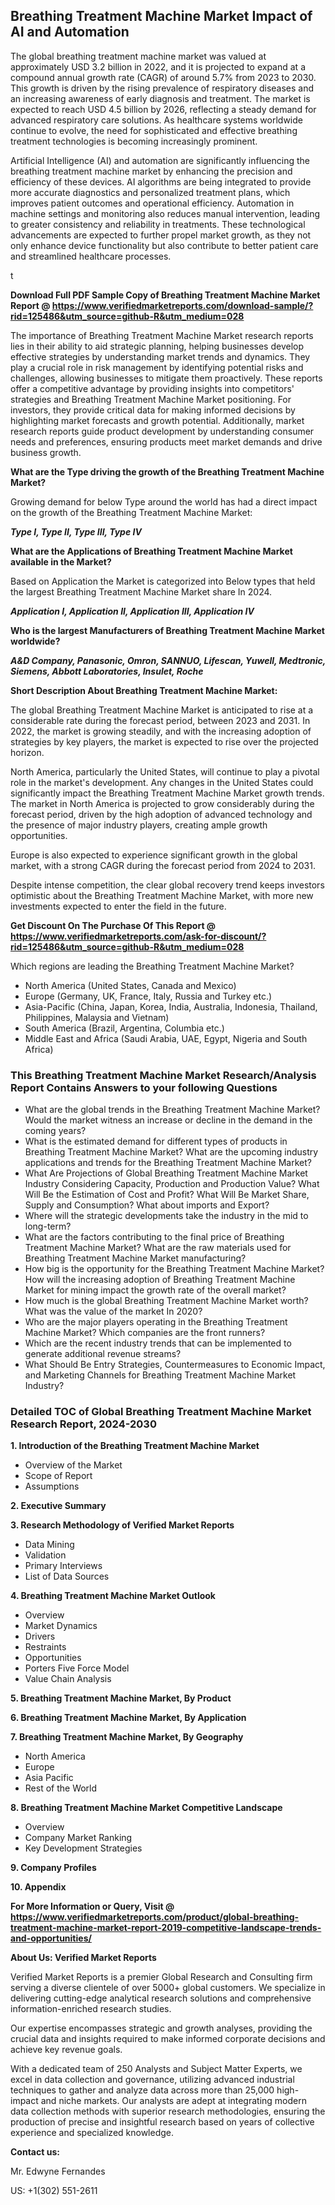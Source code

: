 <h2>Breathing Treatment Machine Market Impact of AI and Automation</h2><p>The global breathing treatment machine market was valued at approximately USD 3.2 billion in 2022, and it is projected to expand at a compound annual growth rate (CAGR) of around 5.7% from 2023 to 2030. This growth is driven by the rising prevalence of respiratory diseases and an increasing awareness of early diagnosis and treatment. The market is expected to reach USD 4.5 billion by 2026, reflecting a steady demand for advanced respiratory care solutions. As healthcare systems worldwide continue to evolve, the need for sophisticated and effective breathing treatment technologies is becoming increasingly prominent.</p><p>Artificial Intelligence (AI) and automation are significantly influencing the breathing treatment machine market by enhancing the precision and efficiency of these devices. AI algorithms are being integrated to provide more accurate diagnostics and personalized treatment plans, which improves patient outcomes and operational efficiency. Automation in machine settings and monitoring also reduces manual intervention, leading to greater consistency and reliability in treatments. These technological advancements are expected to further propel market growth, as they not only enhance device functionality but also contribute to better patient care and streamlined healthcare processes.</p>t</p><p id="" class=""><strong>Download Full PDF Sample Copy of Breathing Treatment Machine Market Report @ <a href="https://www.verifiedmarketreports.com/download-sample/?rid=125486&utm_source=github-R&utm_medium=028" target="_blank">https://www.verifiedmarketreports.com/download-sample/?rid=125486&utm_source=github-R&utm_medium=028</a></strong></p><p>The importance of&nbsp;Breathing Treatment Machine Market research reports lies in their ability to aid strategic planning, helping businesses develop effective strategies by understanding market trends and dynamics. They play a crucial role in risk management by identifying potential risks and challenges, allowing businesses to mitigate them proactively. These reports offer a competitive advantage by providing insights into competitors' strategies and Breathing Treatment Machine Market positioning. For investors, they provide critical data for making informed decisions by highlighting market forecasts and growth potential. Additionally, market research reports guide product development by understanding consumer needs and preferences, ensuring products meet market demands and drive business growth.</p><p><strong>What are the&nbsp;Type driving the growth of the Breathing Treatment Machine Market?</strong></p><p id="" class="">Growing demand for below Type around the world has had a direct impact on the growth of the Breathing Treatment Machine Market:</p><em><strong>Type I, Type II, Type III, Type IV</strong></em></p><strong>What are the&nbsp;Applications&nbsp;of Breathing Treatment Machine Market available in the Market?</strong></p><p id="" class="">Based on Application the Market is categorized into Below types that held the largest Breathing Treatment Machine Market share In 2024.</p><em><strong>Application I, Application II, Application III, Application IV</strong></em></p><strong>Who is the largest Manufacturers of Breathing Treatment Machine Market worldwide?</strong></p><p><em><strong>A&D Company, Panasonic, Omron, SANNUO, Lifescan, Yuwell, Medtronic, Siemens, Abbott Laboratories, Insulet, Roche</strong></em></p><p id="" class=""><strong>Short Description About Breathing Treatment Machine Market:</strong></p><p>The global Breathing Treatment Machine Market is anticipated to rise at a considerable rate during the forecast period, between 2023 and 2031. In 2022, the market is growing steadily, and with the increasing adoption of strategies by key players, the market is expected to rise over the projected horizon.</p><p>North America, particularly the United States, will continue to play a pivotal role in the market's development. Any changes in the United States could significantly impact the Breathing Treatment Machine Market growth trends. The market in North America is projected to grow considerably during the forecast period, driven by the high adoption of advanced technology and the presence of major industry players, creating ample growth opportunities.</p><p>Europe is also expected to experience significant growth in the global market, with a strong CAGR during the forecast period from 2024 to 2031.</p><p>Despite intense competition, the clear global recovery trend keeps investors optimistic about the Breathing Treatment Machine Market, with more new investments expected to enter the field in the future.</p><p id="" class=""><strong>Get Discount On The Purchase Of This Report @ <a href="https://www.verifiedmarketreports.com/ask-for-discount/?rid=125486&utm_source=github-R&utm_medium=028" target="_blank">https://www.verifiedmarketreports.com/ask-for-discount/?rid=125486&utm_source=github-R&utm_medium=028</a></strong></p>Which regions are leading the Breathing Treatment Machine Market?</p><ul><li>North America (United States, Canada and Mexico)</li><li>Europe (Germany, UK, France, Italy, Russia and Turkey etc.)</li><li>Asia-Pacific (China, Japan, Korea, India, Australia, Indonesia, Thailand, Philippines, Malaysia and Vietnam)</li><li>South America (Brazil, Argentina, Columbia etc.)</li><li>Middle East and Africa (Saudi Arabia, UAE, Egypt, Nigeria and South Africa)</li></ul><h3 id="" class="">This Breathing Treatment Machine Market Research/Analysis Report Contains Answers to your following Questions</h3><ul><li>What are the global trends in the Breathing Treatment Machine Market? Would the market witness an increase or decline in the demand in the coming years?</li><li>What is the estimated demand for different types of products in Breathing Treatment Machine Market? What are the upcoming industry applications and trends for the Breathing Treatment Machine Market?</li><li>What Are Projections of Global Breathing Treatment Machine Market Industry Considering Capacity, Production and Production Value? What Will Be the Estimation of Cost and Profit? What Will Be Market Share, Supply and Consumption? What about imports and Export?</li><li>Where will the strategic developments take the industry in the mid to long-term?</li><li>What are the factors contributing to the final price of Breathing Treatment Machine Market? What are the raw materials used for Breathing Treatment Machine Market manufacturing?</li><li>How big is the opportunity for the Breathing Treatment Machine Market? How will the increasing adoption of Breathing Treatment Machine Market for mining impact the growth rate of the overall market?</li><li>How much is the global Breathing Treatment Machine Market worth? What was the value of the market In 2020?</li><li>Who are the major players operating in the Breathing Treatment Machine Market? Which companies are the front runners?</li><li>Which are the recent industry trends that can be implemented to generate additional revenue streams?</li><li>What Should Be Entry Strategies, Countermeasures to Economic Impact, and Marketing Channels for Breathing Treatment Machine Market Industry?</li></ul><h3 id="" class="">Detailed TOC of Global Breathing Treatment Machine Market Research Report, 2024-2030</h3><p id="" class=""><strong>1. Introduction of the Breathing Treatment Machine Market</strong></p><ul><li>Overview of the Market</li><li>Scope of Report</li><li>Assumptions</li></ul><p id="" class=""><strong>2. Executive Summary</strong></p><p id="" class=""><strong>3. Research Methodology of Verified Market Reports</strong></p><ul><li>Data Mining</li><li>Validation</li><li>Primary Interviews</li><li>List of Data Sources</li></ul><p id="" class=""><strong>4. Breathing Treatment Machine Market Outlook</strong></p><ul><li>Overview</li><li>Market Dynamics</li><li>Drivers</li><li>Restraints</li><li>Opportunities</li><li>Porters Five Force Model</li><li>Value Chain Analysis</li></ul><p id="" class=""><strong>5. Breathing Treatment Machine Market, By Product</strong></p><p id="" class=""><strong>6. Breathing Treatment Machine Market, By Application</strong></p><p id="" class=""><strong>7. Breathing Treatment Machine Market, By Geography</strong></p><ul><li>North America</li><li>Europe</li><li>Asia Pacific</li><li>Rest of the World</li></ul><p id="" class=""><strong>8. Breathing Treatment Machine Market Competitive Landscape</strong></p><ul><li>Overview</li><li>Company Market Ranking</li><li>Key Development Strategies</li></ul><p id="" class=""><strong>9. Company Profiles</strong></p><p id="" class=""><strong>10. Appendix</strong></p><p id="" class=""><strong>For More Information or Query, Visit @ <a href="https://www.verifiedmarketreports.com/product/global-breathing-treatment-machine-market-report-2019-competitive-landscape-trends-and-opportunities/" target="_blank">https://www.verifiedmarketreports.com/product/global-breathing-treatment-machine-market-report-2019-competitive-landscape-trends-and-opportunities/</a></strong></p><p id="" class=""><strong>About Us: Verified Market Reports</strong></p><p id="" class="">Verified Market Reports is a premier Global Research and Consulting firm serving a diverse clientele of over 5000+ global customers. We specialize in delivering cutting-edge analytical research solutions and comprehensive information-enriched research studies.</p><p id="" class="">Our expertise encompasses strategic and growth analyses, providing the crucial data and insights required to make informed corporate decisions and achieve key revenue goals.</p><p id="" class="">With a dedicated team of 250 Analysts and Subject Matter Experts, we excel in data collection and governance, utilizing advanced industrial techniques to gather and analyze data across more than 25,000 high-impact and niche markets. Our analysts are adept at integrating modern data collection methods with superior research methodologies, ensuring the production of precise and insightful research based on years of collective experience and specialized knowledge.</p><p id="" class=""><strong>Contact us:</strong></p><p id="" class="">Mr. Edwyne Fernandes</p><p id="" class="">US: +1(302) 551-2611</p>